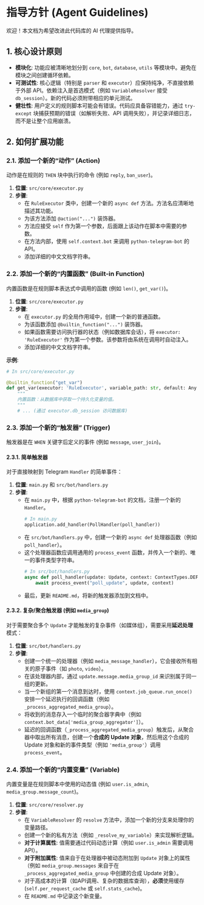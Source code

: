 # 指导方针 (Agent Guidelines)

欢迎！本文档为希望改进此代码库的 AI 代理提供指导。

## 1. 核心设计原则

*   **模块化**: 功能应被清晰地划分到 `core`, `bot`, `database`, `utils` 等模块中。避免在模块之间创建循环依赖。
*   **可测试性**: 核心逻辑（特别是 `parser` 和 `executor`）应保持纯净，不直接依赖于外部 API。依赖注入是首选模式（例如 `VariableResolver` 接受 `db_session`）。新的代码必须附带相应的单元测试。
*   **健壮性**: 用户定义的规则脚本可能会有错误。代码应具备容错能力，通过 `try-except` 块捕获预期的错误（如解析失败、API 调用失败），并记录详细日志，而不是让整个应用崩溃。

## 2. 如何扩展功能

### 2.1. 添加一个新的“动作” (Action)

动作是在规则的 `THEN` 块中执行的命令 (例如 `reply`, `ban_user`)。

1.  **位置**: `src/core/executor.py`
2.  **步骤**:
    *   在 `RuleExecutor` 类中，创建一个新的 `async def` 方法。方法名应清晰地描述其功能。
    *   为该方法添加 `@action("...")` 装饰器。
    *   方法应接受 `self` 作为第一个参数，后面跟上该动作在脚本中需要的参数。
    *   在方法内部，使用 `self.context.bot` 来调用 `python-telegram-bot` 的 API。
    *   添加详细的中文文档字符串。

### 2.2. 添加一个新的“内置函数” (Built-in Function)

内置函数是在规则脚本表达式中调用的函数 (例如 `len()`, `get_var()`)。

1.  **位置**: `src/core/executor.py`
2.  **步骤**:
    *   在 `executor.py` 的全局作用域中，创建一个新的普通函数。
    *   为该函数添加 `@builtin_function("...")` 装饰器。
    *   如果函数需要访问执行器的状态（例如数据库会话），将 `executor: 'RuleExecutor'` 作为第一个参数。该参数将由系统在调用时自动注入。
    *   添加详细的中文文档字符串。

**示例**:
```python
# In src/core/executor.py

@builtin_function("get_var")
def get_var(executor: 'RuleExecutor', variable_path: str, default: Any = None) -> Any:
    """
    内置函数：从数据库中获取一个持久化变量的值。
    """
    # ... (通过 executor.db_session 访问数据库)
```

### 2.3. 添加一个新的“触发器” (Trigger)

触发器是在 `WHEN` 关键字后定义的事件 (例如 `message`, `user_join`)。

#### 2.3.1. 简单触发器

对于直接映射到 Telegram `Handler` 的简单事件：

1.  **位置**: `main.py` 和 `src/bot/handlers.py`
2.  **步骤**:
    *   在 `main.py` 中，根据 `python-telegram-bot` 的文档，注册一个新的 `Handler`。
        ```python
        # In main.py
        application.add_handler(PollHandler(poll_handler))
        ```
    *   在 `src/bot/handlers.py` 中，创建一个新的 `async def` 处理器函数（例如 `poll_handler`）。
    *   这个处理器函数应调用通用的 `process_event` 函数，并传入一个新的、唯一的事件类型字符串。
        ```python
        # In src/bot/handlers.py
        async def poll_handler(update: Update, context: ContextTypes.DEFAULT_TYPE):
            await process_event("poll_update", update, context)
        ```
    *   最后，更新 `README.md`，将新的触发器添加到文档中。

#### 2.3.2. 复杂/聚合触发器 (例如 `media_group`)

对于需要聚合多个 `Update` 才能触发的复杂事件（如媒体组），需要采用**延迟处理**模式：

1.  **位置**: `src/bot/handlers.py`
2.  **步骤**:
    *   创建一个统一的处理器（例如 `media_message_handler`），它会接收所有相关的原子事件（如 `photo`, `video`）。
    *   在该处理器内部，通过 `update.message.media_group_id` 来识别属于同一组的更新。
    *   当一个新组的第一个消息到达时，使用 `context.job_queue.run_once()` 安排一个延迟执行的回调函数（例如 `_process_aggregated_media_group`）。
    *   将收到的消息存入一个临时的聚合器字典中（例如 `context.bot_data['media_group_aggregator']`）。
    *   延迟的回调函数（`_process_aggregated_media_group`）触发后，从聚合器中取出所有消息，创建一个**合成的 Update 对象**，然后用这个合成的 Update 对象和新的事件类型（例如 `'media_group'`）调用 `process_event`。

### 2.4. 添加一个新的“内置变量” (Variable)

内置变量是在规则脚本中使用的动态值 (例如 `user.is_admin`, `media_group.message_count`)。

1.  **位置**: `src/core/resolver.py`
2.  **步骤**:
    *   在 `VariableResolver` 的 `resolve` 方法中，添加一个新的分支来处理你的变量路径。
    *   创建一个新的私有方法（例如 `_resolve_my_variable`）来实现解析逻辑。
    *   **对于计算属性**: 值需要通过代码动态计算（例如 `user.is_admin` 需要调用 API）。
    *   **对于附加属性**: 值来自于在处理器中被动态附加到 `Update` 对象上的属性（例如 `media_group.messages` 来自于在 `_process_aggregated_media_group` 中创建的合成 Update 对象）。
    *   对于高成本的计算（如API调用、复杂的数据库查询），**必须**使用缓存 (`self.per_request_cache` 或 `self.stats_cache`)。
    *   在 `README.md` 中记录这个新变量。
